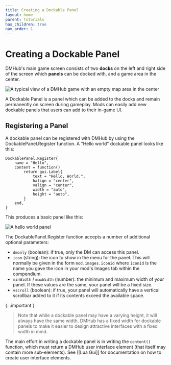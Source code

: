 ```yaml
---
title: Creating a Dockable Panel
layout: home
parent: Tutorials
has_children: true
nav_order: 1
---
```


# Creating a Dockable Panel

DMHub's main game screen consists of two **docks** on the left and right side of the screen which **panels** can be docked with, and a game area in the center.

![A typical view of a DMHub game with an empty map area in the center](https://cdn.discordapp.com/attachments/735956151547592804/995881311342432336/unknown.png)

A Dockable Panel is a panel which can be added to the docks and remain permanently on screen during gameplay. Mods can easily add new dockable panels that users can add to their in-game UI.

## Registering a Panel

A dockable panel can be registered with DMHub by using the DockablePanel.Register function. A "Hello world" dockable panel looks like this:

```
DockablePanel.Register{
	name = "Hello",
	content = function()
		return gui.Label{
			text = "Hello, World.",
			halign = "center",
			valign = "center",
			width = "auto",
			height = "auto",
		}
	end,
}
```

This produces a basic panel like this:

![A hello world panel](https://cdn.discordapp.com/attachments/735956151547592804/995897817128255589/unknown.png)

The DockablePanel.Register function accepts a number of additional optional parameters:

 - `dmonly` (boolean): if true, only the DM can access this panel.
 - `icon` (string): the icon to show in the menu for the panel. This will normally be given in the form `mod.images.iconid` where `iconid` is the name you gave the icon in your mod's Images tab within the compendium.
 - `minWidth` / `maxWidth` (number): the minimum and maximum width of your panel. If these values are the same, your panel will be a fixed size.
 - `vscroll` (boolean): if true, your panel will automatically have a vertical scrollbar added to it if its contents exceed the available space.

{: .important }
> Note that while a dockable panel may have a varying height, it will always have the same width. DMHub has a fixed width for dockable panels to make it easier to design attractive interfaces with a fixed width in mind.

The main effort in writing a dockable panel is in writing the `content()` function, which must return a DMHub user interface element (that itself may contain more sub-elements). See [[Lua Gui]] for documentation on how to create user interface elements.